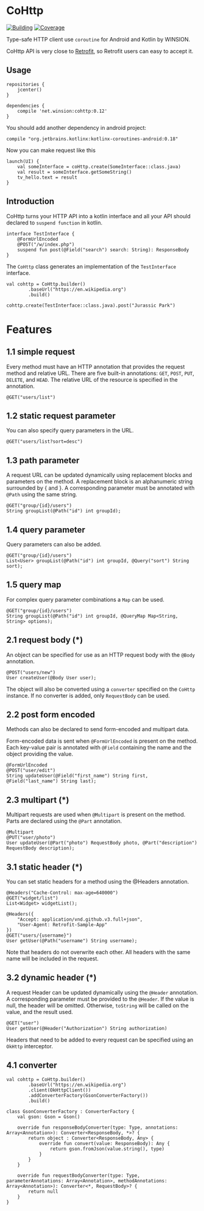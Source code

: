 # CoHttp
[![Building](https://img.shields.io/badge/building-passing-brightgreen.svg)]()
[![Coverage](https://img.shields.io/badge/coverage-90%25-green.svg)]()

Type-safe HTTP client use `coroutine` for Android and Kotlin by WINSION.

CoHttp API is very close to [Retrofit](https://github.com/square/retrofit), so Retrofit users can easy to accept it.

## Usage

    repositories {
        jcenter()
    }
        
    dependencies {
        compile 'net.winsion:cohttp:0.12'
    }
    
You should add another dependency in android project:

    compile "org.jetbrains.kotlinx:kotlinx-coroutines-android:0.18"

Now you can make request like this

    launch(UI) {
        val someInterface = coHttp.create(SomeInterface::class.java)
        val result = someInterface.getSomeString()
        tv_hello.text = result
    }

## Introduction
CoHttp turns your HTTP API into a kotlin interface and all your API should declared to `suspend function` in kotlin.

    interface TestInterface {
        @FormUrlEncoded
        @POST("/w/index.php")
        suspend fun post(@Field("search") search: String): ResponseBody
    }

The `CoHttp` class generates an implementation of the `TestInterface` interface.

    val cohttp = CoHttp.builder()
            .baseUrl("https://en.wikipedia.org")
            .build()
            
    cohttp.create(TestInterface::class.java).post("Jurassic Park")

# Features
## 1.1 simple request
Every method must have an HTTP annotation that provides the request method and relative URL. There are five built-in annotations: `GET`, `POST`, `PUT`, `DELETE`, and `HEAD`. The relative URL of the resource is specified in the annotation.

    @GET("users/list")

## 1.2 static request parameter
You can also specify query parameters in the URL.

    @GET("users/list?sort=desc")

## 1.3 path parameter
A request URL can be updated dynamically using replacement blocks and parameters on the method. A replacement block is an alphanumeric string surrounded by { and }. A corresponding parameter must be annotated with `@Path` using the same string.

    @GET("group/{id}/users")
    String groupList(@Path("id") int groupId);

## 1.4 query parameter
Query parameters can also be added.

    @GET("group/{id}/users")
    List<User> groupList(@Path("id") int groupId, @Query("sort") String sort);

## 1.5 query map
For complex query parameter combinations a `Map` can be used.

    @GET("group/{id}/users")
    String groupList(@Path("id") int groupId, @QueryMap Map<String, String> options);

## 2.1 request body (*)
An object can be specified for use as an HTTP request body with the `@Body` annotation.

    @POST("users/new")
    User createUser(@Body User user);

The object will also be converted using a `converter` specified on the `CoHttp` instance. If no converter is added, only `RequestBody` can be used.

## 2.2 post form encoded
Methods can also be declared to send form-encoded and multipart data.

Form-encoded data is sent when `@FormUrlEncoded` is present on the method. Each key-value pair is annotated with `@Field` containing the name and the object providing the value.

    @FormUrlEncoded
    @POST("user/edit")
    String updateUser(@Field("first_name") String first, @Field("last_name") String last);
    
## 2.3 multipart (*)
Multipart requests are used when `@Multipart` is present on the method. Parts are declared using the `@Part` annotation.

    @Multipart
    @PUT("user/photo")
    User updateUser(@Part("photo") RequestBody photo, @Part("description") RequestBody description);

## 3.1 static header (*)
You can set static headers for a method using the @Headers annotation.

    @Headers("Cache-Control: max-age=640000")
    @GET("widget/list")
    List<Widget> widgetList();
    
    @Headers({
        "Accept: application/vnd.github.v3.full+json",
        "User-Agent: Retrofit-Sample-App"
    })
    @GET("users/{username}")
    User getUser(@Path("username") String username);
    
Note that headers do not overwrite each other. All headers with the same name will be included in the request.

## 3.2 dynamic header (*)
A request Header can be updated dynamically using the `@Header` annotation. A corresponding parameter must be provided to the `@Header`. If the value is null, the header will be omitted. Otherwise, `toString` will be called on the value, and the result used.

    @GET("user")
    User getUser(@Header("Authorization") String authorization)
    
Headers that need to be added to every request can be specified using an `OkHttp` interceptor.

## 4.1 converter
    val cohttp = CoHttp.builder()
            .baseUrl("https://en.wikipedia.org")
            .client(OkHttpClient())
            .addConverterFactory(GsonConverterFactory())
            .build()
            
    class GsonConverterFactory : ConverterFactory {
        val gson: Gson = Gson()
        
        override fun responseBodyConverter(type: Type, annotations: Array<Annotation>): Converter<ResponseBody, *>? {
            return object : Converter<ResponseBody, Any> {
                override fun convert(value: ResponseBody): Any {
                    return gson.fromJson(value.string(), type)
                }
            }
        }
        
        override fun requestBodyConverter(type: Type, parameterAnnotations: Array<Annotation>, methodAnnotations: Array<Annotation>): Converter<*, RequestBody>? {
            return null
        }
    }